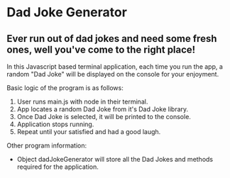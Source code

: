 # Dad Joke Generator

## Ever run out of dad jokes and need some fresh ones, well you've come to the right place!

In this Javascript based terminal application, each time you run the app, a random "Dad Joke" will be displayed on the console for your enjoyment. 

Basic logic of the program is as follows:
1. User runs main.js with node in their terminal.
2. App locates a random Dad Joke from it's Dad Joke library.
3. Once Dad Joke is selected, it will be printed to the console.
4. Application stops running. 
5. Repeat until your satisfied and had a good laugh.

Other program information:
- Object dadJokeGenerator will store all the Dad Jokes and methods required for the application.